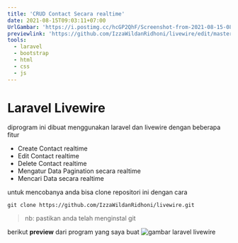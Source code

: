 ```yaml
---
title: 'CRUD Contact Secara realtime'
date: 2021-08-15T09:03:11+07:00
UrlGambar: 'https://i.postimg.cc/hcGP2QhF/Screenshot-from-2021-08-15-08-51-29.png'
previewlink: 'https://github.com/IzzaWildanRidhoni/livewire/edit/master/README.md'
tools:
  - laravel
  - bootstrap
  - html
  - css
  - js
---
```


# Laravel Livewire

diprogram ini dibuat menggunakan laravel dan livewire dengan beberapa fitur

- Create Contact realtime
- Edit Contact realtime
- Delete Contact realtime
- Mengatur Data Pagination secara realtime
- Mencari Data secara realtime

untuk mencobanya anda bisa clone repositori ini dengan cara

```
git clone https://github.com/IzzaWildanRidhoni/livewire.git

```

> nb: pastikan anda telah menginstal git

berikut **preview** dari program yang saya buat
![gambar laravel livewire](https://i.postimg.cc/hcGP2QhF/Screenshot-from-2021-08-15-08-51-29.png)
